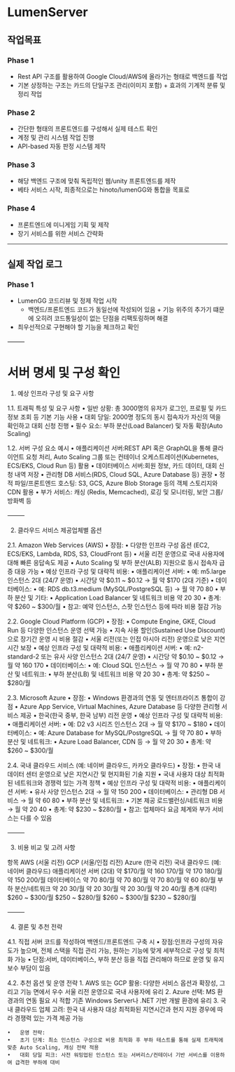 # LumenServer

## 작업목표

### Phase 1
- Rest API 구조를 활용하여 Google Cloud/AWS에 올라가는 형태로 백엔드를 작업
- 기본 상정하는 구조는 카드의 단일구조 관리(이미지 포함) + 효과의 기계적 분류 및 정리 작업

### Phase 2
- 간단한 형태의 프론트엔드를 구성해서 실제 테스트 확인
- 계정 및 관리 시스템 작업 진행
- API-based 자동 판정 시스템 제작

### Phase 3
- 해당 백엔드 구조에 맞춰 독립적인 웹/unity 프론트엔드를 제작
- 베타 서비스 시작, 최종적으로는 hinoto/lumenGG와 통합을 목표로

### Phase 4
- 프론트엔드에 미니게임 기획 및 제작
- 장기 서비스를 위한 서비스 간략화


---

## 실제 작업 로그
### Phase 1
- LumenGG 코드리뷰 및 정제 작업 시작
    - 백엔드/프론트엔드 코드가 동일선에 작성되어 있음 + 기능 위주의 추가기 떄문에 오히려 코드통일성이 없는 단점을 리팩토링하며 해결
- 최우선적으로 구현해야 할 기능을 체크하고 확인


⸻
# 서버 명세 및 구성 확인

1. 예상 인프라 구성 및 요구 사항

1.1. 트래픽 특성 및 요구 사항
	•	일반 상황: 총 3000명의 유저가 로그인, 프로필 및 카드 정보 조회 등 기본 기능 사용
	•	대회 당일: 2000명 정도의 동시 접속자가 자신의 덱을 확인하고 대회 신청 진행
	•	필수 요소: 부하 분산(Load Balancer) 및 자동 확장(Auto Scaling)

1.2. 서버 구성 요소 예시
	•	애플리케이션 서버:REST API 혹은 GraphQL을 통해 클라이언트 요청 처리, Auto Scaling 그룹 또는 컨테이너 오케스트레이션(Kubernetes, ECS/EKS, Cloud Run 등) 활용
	•	데이터베이스 서버:회원 정보, 카드 데이터, 대회 신청 내역 저장
	•	관리형 DB 서비스(RDS, Cloud SQL, Azure Database 등) 권장
	•	정적 파일/프론트엔드 호스팅: S3, GCS, Azure Blob Storage 등의 객체 스토리지와 CDN 활용
	•	부가 서비스: 캐싱 (Redis, Memcached), 로깅 및 모니터링, 보안 그룹/방화벽 등

⸻

2. 클라우드 서비스 제공업체별 옵션

2.1. Amazon Web Services (AWS)
	•	장점:
	•	다양한 인프라 구성 옵션 (EC2, ECS/EKS, Lambda, RDS, S3, CloudFront 등)
	•	서울 리전 운영으로 국내 사용자에 대해 빠른 응답속도 제공
	•	Auto Scaling 및 부하 분산(ALB) 지원으로 동시 접속자 급증 대응 가능
	•	예상 인프라 구성 및 대략적 비용:
	•	애플리케이션 서버:
	•	예: m5.large 인스턴스 2대 (24/7 운영)
	•	시간당 약 $0.11 ~ $0.12 → 월 약 $170 (2대 기준)
	•	데이터베이스:
	•	예: RDS db.t3.medium (MySQL/PostgreSQL 등) → 월 약 $70~$80
	•	부하 분산 및 기타:
	•	Application Load Balancer 및 네트워크 비용 약 $20~$30
	•	총계: 약 $260 ~ $300/월
	•	참고: 예약 인스턴스, 스팟 인스턴스 등에 따라 비용 절감 가능

2.2. Google Cloud Platform (GCP)
	•	장점:
	•	Compute Engine, GKE, Cloud Run 등 다양한 인스턴스 운영 선택 가능
	•	지속 사용 할인(Sustained Use Discount)으로 장기간 운영 시 비용 절감
	•	서울 리전(또는 인접 아시아 리전) 운영으로 낮은 지연시간 보장
	•	예상 인프라 구성 및 대략적 비용:
	•	애플리케이션 서버:
	•	예: n2-standard-2 또는 유사 사양 인스턴스 2대 (24/7 운영)
	•	시간당 약 $0.10 ~ $0.12 → 월 약 $160~$170
	•	데이터베이스:
	•	예: Cloud SQL 인스턴스 → 월 약 $70~$80
	•	부하 분산 및 네트워크:
	•	부하 분산(LB) 및 네트워크 비용 약 $20~$30
	•	총계: 약 $250 ~ $280/월

2.3. Microsoft Azure
	•	장점:
	•	Windows 환경과의 연동 및 엔터프라이즈 통합이 강점
	•	Azure App Service, Virtual Machines, Azure Database 등 다양한 관리형 서비스 제공
	•	한국(한국 중부, 한국 남부) 리전 운영
	•	예상 인프라 구성 및 대략적 비용:
	•	애플리케이션 서버:
	•	예: D2 v3 시리즈 인스턴스 2대 → 월 약 $170 ~ $180
	•	데이터베이스:
	•	예: Azure Database for MySQL/PostgreSQL → 월 약 $70~$80
	•	부하 분산 및 네트워크:
	•	Azure Load Balancer, CDN 등 → 월 약 $20~$30
	•	총계: 약 $260 ~ $300/월

2.4. 국내 클라우드 서비스 (예: 네이버 클라우드, 카카오 클라우드)
	•	장점:
	•	한국 내 데이터 센터 운영으로 낮은 지연시간 및 현지화된 기술 지원
	•	국내 사용자 대상 최적화된 네트워크와 경쟁력 있는 가격 정책
	•	예상 인프라 구성 및 대략적 비용:
	•	애플리케이션 서버:
	•	유사 사양 인스턴스 2대 → 월 약 $150~$200
	•	데이터베이스:
	•	관리형 DB 서비스 → 월 약 $60~$80
	•	부하 분산 및 네트워크:
	•	기본 제공 로드밸런싱/네트워크 비용 → 월 약 $20~$40
	•	총계: 약 $230 ~ $280/월
	•	참고: 업체마다 요금 체계와 부가 서비스는 다를 수 있음

⸻

3. 비용 비교 및 고려 사항

항목	AWS (서울 리전)	GCP (서울/인접 리전)	Azure (한국 리전)	국내 클라우드 (예: 네이버 클라우드)
애플리케이션 서버 (2대)	약 $170/월	약 $160~$170/월	약 $170~$180/월	약 $150~$200/월
데이터베이스	약 $70~$80/월	약 $70~$80/월	약 $70~$80/월	약 $60~$80/월
부하 분산/네트워크	약 $20~$30/월	약 $20~$30/월	약 $20~$30/월	약 $20~$40/월
총계 (대략)	$260 ~ $300/월	$250 ~ $280/월	$260 ~ $300/월	$230 ~ $280/월

⸻

4. 결론 및 추천 전략

4.1. 직접 서버 코드를 작성하여 백엔드/프론트엔드 구축 시
	•	장점:인프라 구성의 자유도가 높으며, 전체 스택을 직접 관리 가능, 원하는 기능에 맞게 세부적으로 구성 및 최적화 가능
	•	단점:서버, 데이터베이스, 부하 분산 등을 직접 관리해야 하므로 운영 및 유지보수 부담이 있음

4.2. 추천 옵션 및 운영 전략
	1.	AWS 또는 GCP 활용:
        다양한 서비스 옵션과 확장성, 그리고 기능 면에서 우수
    	서울 리전 운영으로 국내 사용자에 유리
	2.	Azure 선택:
        MS 환경과의 연동 필요 시 적합
    	기존 Windows Server나 .NET 기반 개발 환경에 유리
	3.	국내 클라우드 업체 고려:
    	한국 내 사용자 대상 최적화된 지연시간과 현지 지원
    	경우에 따라 경쟁력 있는 가격 제공 가능

	•	운영 전략:
	•	초기 단계: 최소 인스턴스 구성으로 비용 최적화 후 부하 테스트를 통해 실제 트래픽에 맞춘 Auto Scaling, 캐싱 전략 적용
	•	대회 당일 피크: 사전 워밍업된 인스턴스 또는 서버리스/컨테이너 기반 서비스를 이용하여 급격한 부하에 대비

